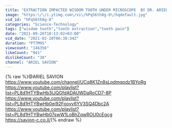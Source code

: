 ```yaml
---
title: "EXTRACTION IMPACTED WISDOM TOOTH UNDER MICROSCOPE  BY DR. ARIEL SAVION"
image: "https:\/\/i.ytimg.com\/vi\/hPqS6th8g-8\/hqdefault.jpg"
vid_id: "hPqS6th8g-8"
categories: "Science-Technology"
tags: ["wisdom tooth","tooth extraction","tooth pain"]
date: "2021-09-26T10:13:02+03:00"
vid_date: "2021-02-20T06:38:34Z"
duration: "PT7M9S"
viewcount: "146356"
likeCount: "941"
dislikeCount: "38"
channel: "ARIEL SAVION"
---
```

{% raw %}@ARIEL SAVION <br /><a rel="nofollow" target="blank" href="https://www.youtube.com/channel/UCq8K1Zn8sLpdmqodz1BYoRg">https://www.youtube.com/channel/UCq8K1Zn8sLpdmqodz1BYoRg</a><br /><a rel="nofollow" target="blank" href="https://www.youtube.com/playlist?list=PL8d1HTYBwHb3lJQGfdADAUWDaRoCD7-8P">https://www.youtube.com/playlist?list=PL8d1HTYBwHb3lJQGfdADAUWDaRoCD7-8P</a><br /><a rel="nofollow" target="blank" href="https://www.youtube.com/playlist?list=PL8d1HTYBwHb0ei92Foovv6YV3SQ4Dbc2A">https://www.youtube.com/playlist?list=PL8d1HTYBwHb0ei92Foovv6YV3SQ4Dbc2A</a><br /><a rel="nofollow" target="blank" href="https://www.youtube.com/playlist?list=PL8d1HTYBwHb07swW1LoBhZqwROU0cEgcg">https://www.youtube.com/playlist?list=PL8d1HTYBwHb07swW1LoBhZqwROU0cEgcg</a><br /><a rel="nofollow" target="blank" href="https://savion-c.co.il/">https://savion-c.co.il/</a>{% endraw %}
